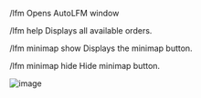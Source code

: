 /lfm               Opens AutoLFM window

/lfm help          Displays all available orders.

/lfm minimap show  Displays the minimap button.

/lfm minimap hide  Hide minimap button.


![image](https://github.com/user-attachments/assets/6527618d-0dda-4ad3-8818-df48f8a36ab7)



